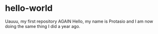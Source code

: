 # hello-world
Uauuu, my first repository AGAIN
Hello, my name is Protasio and I am now doing the same thing I did a year ago.
